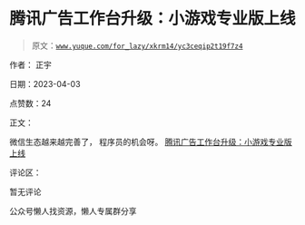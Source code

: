 # 腾讯广告工作台升级：小游戏专业版上线

> 原文：[`www.yuque.com/for_lazy/xkrm14/yc3ceqip2t19f7z4`](https://www.yuque.com/for_lazy/xkrm14/yc3ceqip2t19f7z4)



作者： 正宇



日期：2023-04-03



点赞数：24

<ne-hole id="u7d55c061" data-lake-id="u7d55c061">

正文：



微信生态越来越完善了， 程序员的机会呀。 [腾讯广告工作台升级：小游戏专业版上线](https://mp.weixin.qq.com/s/CGtZr9Er9uoYKLQLz6_bow)

<ne-hole id="ucb399e18" data-lake-id="ucb399e18">

评论区：



暂无评论

<ne-hole id="u73796eef" data-lake-id="u73796eef">

公众号懒人找资源，懒人专属群分享

</ne-hole></ne-hole></ne-hole>